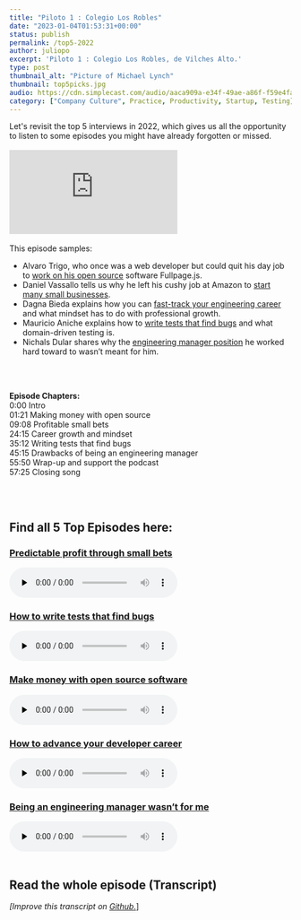 ```yaml
---
title: "Piloto 1 : Colegio Los Robles"
date: "2023-01-04T01:53:31+00:00"
status: publish
permalink: /top5-2022
author: juliopo
excerpt: 'Piloto 1 : Colegio Los Robles, de Vilches Alto.'
type: post
thumbnail_alt: "Picture of Michael Lynch"
thumbnail: top5picks.jpg
audio: https://cdn.simplecast.com/audio/aaca909a-e34f-49ae-a86f-f59e4fa807f0/episodes/2ecca5b7-53e5-4f06-a2a6-f175ec2c2e06/audio/873d3a8d-e4cb-42a7-a474-b6d2888b19c4/default_tc.mp3
category: ["Company Culture", Practice, Productivity, Startup, Testing]
---
```

<div class="episode-about">
Let's revisit the top 5 interviews in 2022, which gives us all the opportunity to listen to some episodes you might have already forgotten or missed.
<br/> <br/>

<div class="video-container">
<iframe class="video" src="https://www.youtube-nocookie.com/embed/XKKFCmvK7_M" title="YouTube video player" rel=0"  frameborder="0" allowfullscreen="allowfullscreen allow="accelerometer; autoplay; clipboard-write; encrypted-media; gyroscope; picture-in-picture" allowfullscreen></iframe>
</div>
<br/>This episode samples:
<ul>
<li>
Alvaro Trigo, who once was a web developer but could quit his day job to <a href="https://www.software-engineering-unlocked.com/money-open-source-software/">work on his open source</a> software Fullpage.js.</li>
<li>Daniel Vassallo tells us why he left his cushy job at Amazon to <a href="https://www.software-engineering-unlocked.com/entrepreneurship-developer/">start many small businesses</a>. </li>
<li>Dagna Bieda explains how you can <a href="https://www.software-engineering-unlocked.com/advance-dev-career/">fast-track your engineering career</a> and what mindset has to do with professional growth.</li>
<li>Mauricio Aniche explains how to <a href="https://www.software-engineering-unlocked.com/tests-find-bugs/">write tests that find bugs</a> and what domain-driven testing is.</li>
<li>Nichals Dular shares why the <a href="https://www.software-engineering-unlocked.com/no-engineering-manager/">engineering manager position</a> he worked hard toward to wasn’t meant for him. </li>
</ul>
</div>


<br/><br/>
<div class="episode-chapters">
<p><b>Episode Chapters: </b> <br/>
0:00 Intro<br/>
01:21 Making money with open source<br/>
09:08 Profitable small bets<br/>
24:15 Career growth and mindset<br/>
35:12 Writing tests that find bugs<br/>
45:15 Drawbacks of being an engineering manager<br/>
55:50 Wrap-up and support the podcast<br/>
57:25 Closing song<br/>
</p>
</div>


 <br/><br/>
<div>
  <h2>Find all 5 Top Episodes here:</h2>
	<div class="row-md-6">
      <div class="row g-0 border rounded overflow-hidden flex-md-row mb-4 shadow-sm h-md-250 position-relative">
          <div class="col p-4 d-flex flex-column position-static">
            <h3 class="mb-0"><a href="https://www.software-engineering-unlocked.com/entrepreneurship-developer/">Predictable profit through small bets</a></h3>
  <audio controls preload="none">
                <source src="https://cdn.simplecast.com/audio/aaca909a-e34f-49ae-a86f-f59e4fa807f0/episodes/3af1fd1a-6611-46c4-b4d5-018f32e66e40/audio/b20977cc-47fa-4612-b86a-4fcc06f7a8cd/default_tc.mp3" />
              </audio>
          </div>
        </div>
      </div>
    	    <div class="row-md-6">
      <div class="row g-0 border rounded overflow-hidden flex-md-row mb-4 shadow-sm h-md-250 position-relative">
          <div class="col p-4 d-flex flex-column position-static">
            <h3 class="mb-0"><a href="https://www.software-engineering-unlocked.com/tests-find-bugs/">How to write tests that find bugs</a></h3>
  <audio controls preload="none">
                <source src="https://cdn.simplecast.com/audio/aaca909a-e34f-49ae-a86f-f59e4fa807f0/episodes/53528752-3178-4d13-9b17-8285eeab471c/audio/f768b14a-56e4-4d9a-8ed2-d27b3b1342f5/default_tc.mp3" />
              </audio>
          </div>
        </div>
      </div>
      	<div class="row-md-6">
      <div class="row g-0 border rounded overflow-hidden flex-md-row mb-4 shadow-sm h-md-250 position-relative">
          <div class="col p-4 d-flex flex-column position-static">
            <h3 class="mb-0"><a href="https://www.software-engineering-unlocked.com/money-open-source-software/">Make money with open source software</a></h3>
  <audio controls preload="none">
                <source src="https://cdn.simplecast.com/audio/aaca909a-e34f-49ae-a86f-f59e4fa807f0/episodes/98d66118-0875-475b-ba50-3abd85d02b37/audio/afcb8826-5dc4-4a29-95d3-b0cfe1d9cb30/default_tc.mp3" />
              </audio>
          </div>
        </div>
      </div>
    <div class="row-md-6">
      <div class="row g-0 border rounded overflow-hidden flex-md-row mb-4 shadow-sm h-md-250 position-relative">
          <div class="col p-4 d-flex flex-column position-static">
            <h3 class="mb-0"><a href="https://www.software-engineering-unlocked.com/advance-dev-career/">How to advance your developer career</a></h3>
  <audio controls preload="none">
                <source src="https://cdn.simplecast.com/audio/aaca909a-e34f-49ae-a86f-f59e4fa807f0/episodes/976b6107-6a6b-4ad8-80f9-2cb521600f54/audio/1982ddf3-a565-4fc0-93ca-2962ae6e87c4/default_tc.mp3" />
              </audio>
          </div>
        </div>
      </div>
          <div class="row-md-6">
      <div class="row g-0 border rounded overflow-hidden flex-md-row mb-4 shadow-sm h-md-250 position-relative">
          <div class="col p-4 d-flex flex-column position-static">
            <h3 class="mb-0"><a href="https://www.software-engineering-unlocked.com/no-engineering-manager/">Being an engineering manager wasn’t for me</a></h3>
  <audio controls preload="none">
                <source src="https://cdn.simplecast.com/audio/aaca909a-e34f-49ae-a86f-f59e4fa807f0/episodes/1386fdd3-fc37-47f1-a93a-b6ba8194bb0f/audio/ce6ae4c5-8b78-4d77-96e6-e106d43e2346/default_tc.mp3" />
              </audio>
          </div>
        </div>
      </div>
</div>
<br/>

## Read the whole episode (Transcript)

_\[Improve this transcript on [Github](https://github.com/mgreiler/se-unlocked/tree/master/Transcripts)_[.](https://github.com/mgreiler/se-unlocked/tree/master/Transcripts)\]


